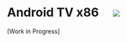# Android TV x86 &nbsp; &nbsp; [<img src="https://img.shields.io/github/downloads/MustardChef/Android-TV-x86/total?label=Total%20Downloads&style=for-the-badge"/>]()
[Work in Progress]
